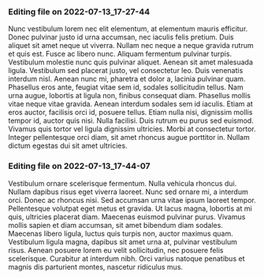 

### Editing file on 2022-07-13_17-27-44

Nunc vestibulum lorem nec elit elementum, at elementum mauris efficitur. Donec pulvinar justo id urna accumsan, nec iaculis felis pretium. Duis aliquet sit amet neque ut viverra. Nullam nec neque a neque gravida rutrum et quis est. Fusce ac libero nunc. Aliquam fermentum pulvinar turpis. Vestibulum molestie nunc quis pulvinar aliquet. Aenean sit amet malesuada ligula. Vestibulum sed placerat justo, vel consectetur leo. Duis venenatis interdum nisl. Aenean nunc mi, pharetra et dolor a, lacinia pulvinar quam. Phasellus eros ante, feugiat vitae sem id, sodales sollicitudin tellus. Nam urna augue, lobortis at ligula non, finibus consequat diam.
Phasellus mollis vitae neque vitae gravida. Aenean interdum sodales sem id iaculis. Etiam at eros auctor, facilisis orci id, posuere tellus. Etiam nulla nisi, dignissim mollis tempor id, auctor quis nisi. Nulla facilisi. Duis rutrum eu purus sed euismod. Vivamus quis tortor vel ligula dignissim ultricies. Morbi at consectetur tortor. Integer pellentesque orci diam, sit amet rhoncus augue porttitor in. Nullam dictum egestas dui sit amet ultricies.




### Editing file on 2022-07-13_17-44-07

Vestibulum ornare scelerisque fermentum. Nulla vehicula rhoncus dui. Nullam dapibus risus eget viverra laoreet. Nunc sed ornare mi, a interdum orci. Donec ac rhoncus nisi. Sed accumsan urna vitae ipsum laoreet tempor. Pellentesque volutpat eget metus et gravida. Ut lacus magna, lobortis at mi quis, ultricies placerat diam. Maecenas euismod pulvinar purus. Vivamus mollis sapien et diam accumsan, sit amet bibendum diam sodales. Maecenas libero ligula, luctus quis turpis non, auctor maximus quam. Vestibulum ligula magna, dapibus sit amet urna at, pulvinar vestibulum risus. Aenean posuere lorem eu velit sollicitudin, nec posuere felis scelerisque. Curabitur at interdum nibh. Orci varius natoque penatibus et magnis dis parturient montes, nascetur ridiculus mus.


